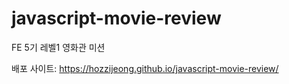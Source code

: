 # javascript-movie-review

FE 5기 레벨1 영화관 미션

배포 사이트: https://hozzijeong.github.io/javascript-movie-review/
